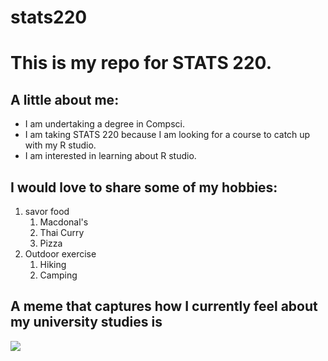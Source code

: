 # stats220

# This is my repo for **STATS 220**.

## A little about me:

- I am undertaking a degree in Compsci.
- I am taking STATS 220 because I am looking for a course to catch up with my R studio.
- I am interested in learning about R studio.

## I would love to share some of my hobbies:
1. savor food
    1. Macdonal's  
    2. Thai Curry  
    3. Pizza  
3. Outdoor exercise  
    1. Hiking
    2. Camping
  
## A meme that captures how I currently feel about my university studies is 
![](https://media1.tenor.com/m/dTP4cRnO9bEAAAAC/sweating-nervous.gif)


